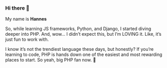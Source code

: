 ### Hi there 👋

My name is **Hannes**

So, while learning JS frameworks, Python, and Django, I started diving deeper into PHP. And, wow... I didn’t expect this, but I’m LOVING it. Like, it’s just fun to work with.

I know it’s not the trendiest language these days, but honestly? If you’re learning to code, PHP is hands down one of the easiest and most rewarding places to start. So yeah, big PHP fan now. 🤘

